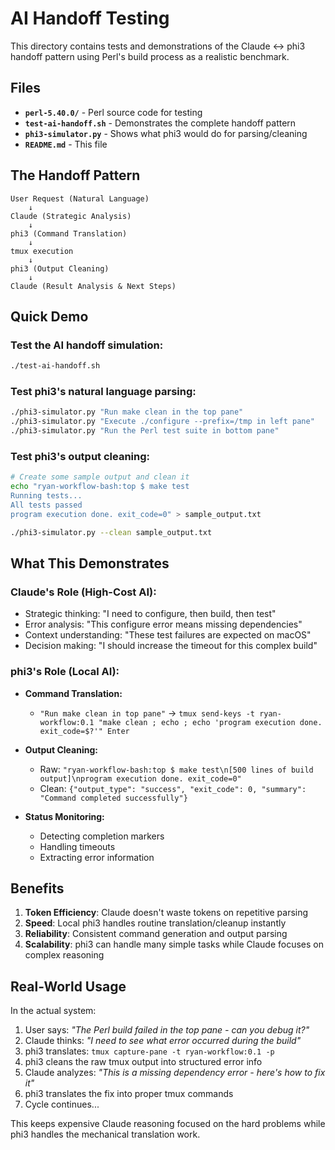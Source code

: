 # AI Handoff Testing

This directory contains tests and demonstrations of the Claude ↔ phi3 handoff pattern using Perl's build process as a realistic benchmark.

## Files

- **`perl-5.40.0/`** - Perl source code for testing
- **`test-ai-handoff.sh`** - Demonstrates the complete handoff pattern
- **`phi3-simulator.py`** - Shows what phi3 would do for parsing/cleaning
- **`README.md`** - This file

## The Handoff Pattern

```
User Request (Natural Language)
    ↓
Claude (Strategic Analysis)
    ↓
phi3 (Command Translation) 
    ↓
tmux execution
    ↓
phi3 (Output Cleaning)
    ↓
Claude (Result Analysis & Next Steps)
```

## Quick Demo

### Test the AI handoff simulation:
```bash
./test-ai-handoff.sh
```

### Test phi3's natural language parsing:
```bash
./phi3-simulator.py "Run make clean in the top pane"
./phi3-simulator.py "Execute ./configure --prefix=/tmp in left pane"  
./phi3-simulator.py "Run the Perl test suite in bottom pane"
```

### Test phi3's output cleaning:
```bash
# Create some sample output and clean it
echo "ryan-workflow-bash:top $ make test
Running tests...
All tests passed
program execution done. exit_code=0" > sample_output.txt

./phi3-simulator.py --clean sample_output.txt
```

## What This Demonstrates

### **Claude's Role (High-Cost AI):**
- Strategic thinking: "I need to configure, then build, then test"
- Error analysis: "This configure error means missing dependencies"
- Context understanding: "These test failures are expected on macOS"
- Decision making: "I should increase the timeout for this complex build"

### **phi3's Role (Local AI):**
- **Command Translation:**
  - `"Run make clean in top pane"` → `tmux send-keys -t ryan-workflow:0.1 "make clean ; echo ; echo 'program execution done. exit_code=$?'" Enter`
  
- **Output Cleaning:**
  - Raw: `"ryan-workflow-bash:top $ make test\n[500 lines of build output]\nprogram execution done. exit_code=0"`
  - Clean: `{"output_type": "success", "exit_code": 0, "summary": "Command completed successfully"}`

- **Status Monitoring:**
  - Detecting completion markers
  - Handling timeouts
  - Extracting error information

## Benefits

1. **Token Efficiency**: Claude doesn't waste tokens on repetitive parsing
2. **Speed**: Local phi3 handles routine translation/cleanup instantly  
3. **Reliability**: Consistent command generation and output parsing
4. **Scalability**: phi3 can handle many simple tasks while Claude focuses on complex reasoning

## Real-World Usage

In the actual system:
1. User says: *"The Perl build failed in the top pane - can you debug it?"*
2. Claude thinks: *"I need to see what error occurred during the build"*
3. phi3 translates: `tmux capture-pane -t ryan-workflow:0.1 -p`
4. phi3 cleans the raw tmux output into structured error info
5. Claude analyzes: *"This is a missing dependency error - here's how to fix it"*
6. phi3 translates the fix into proper tmux commands
7. Cycle continues...

This keeps expensive Claude reasoning focused on the hard problems while phi3 handles the mechanical translation work.
